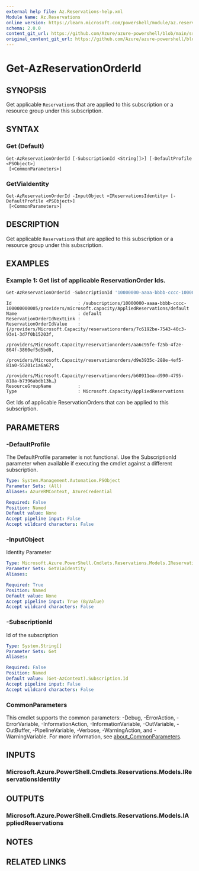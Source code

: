 ```yaml
---
external help file: Az.Reservations-help.xml
Module Name: Az.Reservations
online version: https://learn.microsoft.com/powershell/module/az.reservations/get-azreservationorderid
schema: 2.0.0
content_git_url: https://github.com/Azure/azure-powershell/blob/main/src/Reservations/Reservations/help/Get-AzReservationOrderId.md
original_content_git_url: https://github.com/Azure/azure-powershell/blob/main/src/Reservations/Reservations/help/Get-AzReservationOrderId.md
---
```


# Get-AzReservationOrderId

## SYNOPSIS
Get applicable `Reservation`s that are applied to this subscription or a resource group under this subscription.

## SYNTAX

### Get (Default)
```
Get-AzReservationOrderId [-SubscriptionId <String[]>] [-DefaultProfile <PSObject>]
 [<CommonParameters>]
```

### GetViaIdentity
```
Get-AzReservationOrderId -InputObject <IReservationsIdentity> [-DefaultProfile <PSObject>]
 [<CommonParameters>]
```

## DESCRIPTION
Get applicable `Reservation`s that are applied to this subscription or a resource group under this subscription.

## EXAMPLES

### Example 1: Get list of applicable ReservationOrder Ids.
```powershell
Get-AzReservationOrderId -SubscriptionId '10000000-aaaa-bbbb-cccc-100000000005'
```

```output
Id                         : /subscriptions/10000000-aaaa-bbbb-cccc-100000000005/providers/microsoft.capacity/AppliedReservations/default
Name                       : default
ReservationOrderIdNextLink : 
ReservationOrderIdValue    : {/providers/Microsoft.Capacity/reservationorders/7c6192be-7543-40c3-93e1-3d7f0b15203f, 
                             /providers/Microsoft.Capacity/reservationorders/aa6c95fe-f25b-4f2e-864f-3860ef5d5bd0, 
                             /providers/Microsoft.Capacity/reservationorders/d9e3935c-288e-4ef5-81a0-55201c1a6a67, 
                             /providers/Microsoft.Capacity/reservationorders/b60911ea-d990-4795-818a-b7396abdb13b…}
ResourceGroupName          : 
Type                       : Microsoft.Capacity/AppliedReservations
```

Get Ids of applicable ReservationOrders that can be applied to this subscription.

## PARAMETERS

### -DefaultProfile
The DefaultProfile parameter is not functional.
Use the SubscriptionId parameter when available if executing the cmdlet against a different subscription.

```yaml
Type: System.Management.Automation.PSObject
Parameter Sets: (All)
Aliases: AzureRMContext, AzureCredential

Required: False
Position: Named
Default value: None
Accept pipeline input: False
Accept wildcard characters: False
```

### -InputObject
Identity Parameter

```yaml
Type: Microsoft.Azure.PowerShell.Cmdlets.Reservations.Models.IReservationsIdentity
Parameter Sets: GetViaIdentity
Aliases:

Required: True
Position: Named
Default value: None
Accept pipeline input: True (ByValue)
Accept wildcard characters: False
```

### -SubscriptionId
Id of the subscription

```yaml
Type: System.String[]
Parameter Sets: Get
Aliases:

Required: False
Position: Named
Default value: (Get-AzContext).Subscription.Id
Accept pipeline input: False
Accept wildcard characters: False
```

### CommonParameters
This cmdlet supports the common parameters: -Debug, -ErrorAction, -ErrorVariable, -InformationAction, -InformationVariable, -OutVariable, -OutBuffer, -PipelineVariable, -Verbose, -WarningAction, and -WarningVariable. For more information, see [about_CommonParameters](http://go.microsoft.com/fwlink/?LinkID=113216).

## INPUTS

### Microsoft.Azure.PowerShell.Cmdlets.Reservations.Models.IReservationsIdentity

## OUTPUTS

### Microsoft.Azure.PowerShell.Cmdlets.Reservations.Models.IAppliedReservations

## NOTES

## RELATED LINKS
